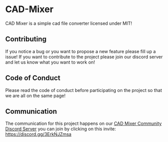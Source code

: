 # CAD-Mixer
CAD Mixer is a simple cad file converter licensed under MIT!

## Contributing
If you notice a bug or you want to propose a new feature please fill up a issue!
If you want to contribute to the project please join our discord server and let us know what you want to work on!

## Code of Conduct
Please read the code of conduct before participating on the project so that we are all on the same page!

## Communication
The communication for this project happens on our [CAD Mixer Community Discord Server](https://discord.gg/3ErkNJZmsa) you can join by clicking on this invite: https://discord.gg/3ErkNJZmsa

